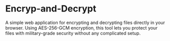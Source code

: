 # Encryp-and-Decrypt
A simple web application for encrypting and decrypting files directly in your browser. Using AES-256-GCM encryption, this tool lets you protect your files with military-grade security without any complicated setup.
